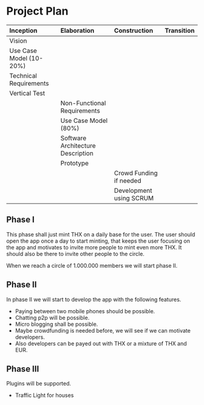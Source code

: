# Project Plan

| Inception | Elaboration | Construction | Transition |
| :--- | :--- | :--- | :--- |
| Vision |
| Use Case Model (10-20%) |
| Technical Requirements |
| Vertical Test |
|| Non-Functional Requirements |
|| Use Case Model (80%) |
|| Software Architecture Description |
|| Prototype |
||| Crowd Funding if needed |
||| Development using SCRUM |


## Phase I 
This phase shall just mint THX on a daily base for the user.
The user should open the app once a day to start minting, that keeps the user focusing on the app and motivates to invite more people to mint even more THX.
It should also be there to invite other people to the circle.

When we reach a circle of 1.000.000 members we will start phase II.
## Phase II
In phase II we will start to develop the app with the following features.
- Paying between two mobile phones should be possible.
- Chatting p2p will be possible.
- Micro blogging shall be possible.
- Maybe crowdfunding is needed before, we will see if we can motivate developers.
- Also developers can be payed out with THX or a mixture of THX and EUR.

## Phase III
Plugins will be supported.
- Traffic Light for houses
